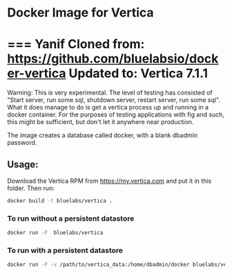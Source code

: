 # Docker Image for Vertica

=== Yanif
Cloned from: https://github.com/bluelabsio/docker-vertica
Updated to: Vertica 7.1.1
===

Warning: This is very experimental. The level of testing has consisted of "Start server, run some sql, shutdown server, restart server, run some sql". What it does manage to do is get a vertica process up and running in a docker container. For the purposes of testing applications with fig and such, this might be sufficient, but don't let it anywhere near production.

The image creates a database called docker, with a blank dbadmin password.

## Usage:

Download the Vertica RPM from https://my.vertica.com and put it in this folder.
Then run:
```bash
docker build -t bluelabs/vertica .
```

### To run without a persistent datastore
```bash
docker run -P  bluelabs/vertica
```

### To run with a persistent datastore
```bash
docker run -P -v /path/to/vertica_data:/home/dbadmin/docker bluelabs/vertica
```
